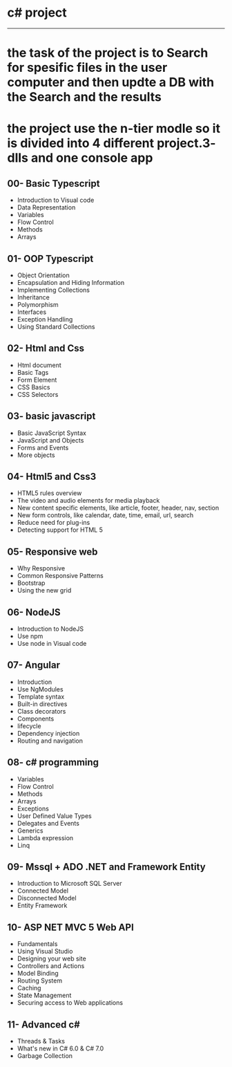 
# c# project

***

# the task of the project is to Search for spesific files in the user computer and then updte a DB with the Search and the results
# the project use the n-tier modle so it is divided into 4 different project.3- dlls and one console app


## 00- Basic Typescript
* Introduction to Visual code
* Data Representation 
* Variables
* Flow Control 
* Methods
* Arrays

## 01- OOP Typescript
* Object Orientation 
* Encapsulation and Hiding Information
* Implementing Collections 
* Inheritance
* Polymorphism
* Interfaces
* Exception Handling 
* Using Standard Collections

## 02- Html and Css
* Html document
* Basic Tags 
* Form Element 
* CSS Basics 
* CSS Selectors 

## 03- basic javascript
* Basic JavaScript Syntax
* JavaScript and Objects
* Forms and Events
* More objects

## 04- Html5 and Css3
* HTML5 rules overview
* The video and audio elements for media playback
* New content specific elements, like article, footer, header, nav, section
* New form controls, like calendar, date, time, email, url, search
* Reduce need for plug-ins
* Detecting support for HTML 5

## 05- Responsive web 
* Why Responsive
* Common Responsive Patterns
* Bootstrap
* Using the new grid

## 06- NodeJS
* Introduction to NodeJS
* Use npm
* Use node in Visual code

## 07- Angular
* Introduction
* Use NgModules
* Template syntax
* Built-in directives
* Class decorators
* Components
* lifecycle
* Dependency injection
* Routing and navigation

## 08- c# programming
* Variables
* Flow Control
* Methods
* Arrays
* Exceptions
* User Defined Value Types
* Delegates and Events
* Generics
* Lambda expression
* Linq

## 09- Mssql + ADO .NET and Framework Entity
* Introduction to Microsoft SQL Server
* Connected Model
* Disconnected Model
* Entity Framework

## 10- ASP NET MVC 5 Web API
* Fundamentals
* Using Visual Studio
* Designing your web site
* Controllers and Actions
* Model Binding
* Routing System
* Caching
* State Management
* Securing access to Web applications

## 11- Advanced c#
* Threads & Tasks
* What's new in C# 6.0 & C# 7.0
* Garbage Collection
